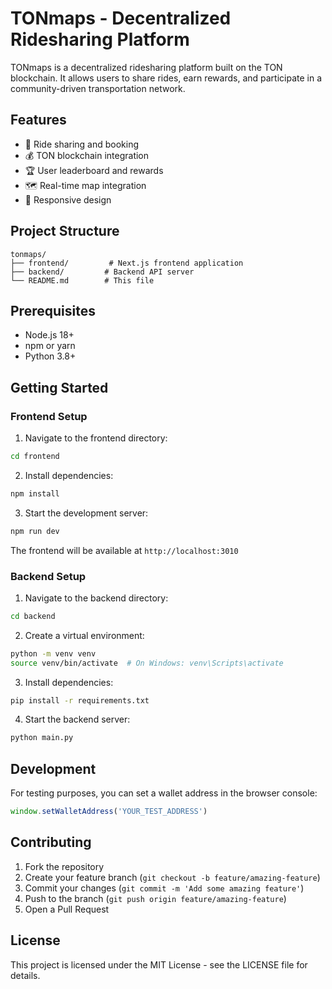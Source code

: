 # TONmaps - Decentralized Ridesharing Platform

TONmaps is a decentralized ridesharing platform built on the TON blockchain. It allows users to share rides, earn rewards, and participate in a community-driven transportation network.

## Features

- 🚗 Ride sharing and booking
- 💰 TON blockchain integration
- 🏆 User leaderboard and rewards
- 🗺️ Real-time map integration
- 📱 Responsive design

## Project Structure

```
tonmaps/
├── frontend/         # Next.js frontend application
├── backend/         # Backend API server
└── README.md        # This file
```

## Prerequisites

- Node.js 18+ 
- npm or yarn
- Python 3.8+

## Getting Started

### Frontend Setup

1. Navigate to the frontend directory:
```bash
cd frontend
```

2. Install dependencies:
```bash
npm install
```

3. Start the development server:
```bash
npm run dev
```

The frontend will be available at `http://localhost:3010`

### Backend Setup

1. Navigate to the backend directory:
```bash
cd backend
```

2. Create a virtual environment:
```bash
python -m venv venv
source venv/bin/activate  # On Windows: venv\Scripts\activate
```

3. Install dependencies:
```bash
pip install -r requirements.txt
```

4. Start the backend server:
```bash
python main.py
```

## Development

For testing purposes, you can set a wallet address in the browser console:
```javascript
window.setWalletAddress('YOUR_TEST_ADDRESS')
```

## Contributing

1. Fork the repository
2. Create your feature branch (`git checkout -b feature/amazing-feature`)
3. Commit your changes (`git commit -m 'Add some amazing feature'`)
4. Push to the branch (`git push origin feature/amazing-feature`)
5. Open a Pull Request

## License

This project is licensed under the MIT License - see the LICENSE file for details.
